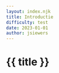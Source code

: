 ```yaml
---
layout: index.njk
title: Introductie
difficulty: test
date: 2023-01-01
author: jsiewers
---
```



# {{ title }}